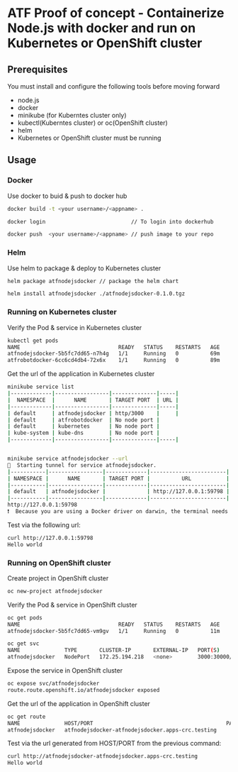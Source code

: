 # ATF Proof of concept - Containerize Node.js with docker and run on Kubernetes or OpenShift cluster

## Prerequisites
You must install and configure the following tools before moving forward
* node.js
* docker
* minikube (for Kuberntes cluster only)
* kubectl(Kuberntes cluster) or oc(OpenShift cluster)
* helm
* Kubernetes or OpenShift cluster must be running

## Usage

### Docker

Use docker to buid & push to docker hub

```bash
docker build -t <your username>/<appname> .

docker login                           // To login into dockerhub

docker push  <your username>/<appname> // push image to your repo
```

### Helm

Use helm to package & deploy to Kubernetes cluster 

```bash
helm package atfnodejsdocker // package the helm chart

helm install atfnodejsdocker ./atfnodejsdocker-0.1.0.tgz
```
### Running on Kubernetes cluster

Verify the Pod & service in Kubernetes cluster 

```bash
kubectl get pods
NAME                               READY   STATUS    RESTARTS   AGE
atfnodejsdocker-5b5fc7dd65-n7h4g   1/1     Running   0          69m
atfrobotdocker-6cc6cd4db4-72x6x    1/1     Running   0          89m
```
Get the url of the application in Kubernetes cluster

```bash
minikube service list
|-------------|-----------------|--------------|-----|
|  NAMESPACE  |      NAME       | TARGET PORT  | URL |
|-------------|-----------------|--------------|-----|
| default     | atfnodejsdocker | http/3000    |     |
| default     | atfrobotdocker  | No node port |
| default     | kubernetes      | No node port |
| kube-system | kube-dns        | No node port |
|-------------|-----------------|--------------|-----|


minikube service atfnodejsdocker --url
🏃  Starting tunnel for service atfnodejsdocker.
|-----------|-----------------|-------------|------------------------|
| NAMESPACE |      NAME       | TARGET PORT |          URL           |
|-----------|-----------------|-------------|------------------------|
| default   | atfnodejsdocker |             | http://127.0.0.1:59798 |
|-----------|-----------------|-------------|------------------------|
http://127.0.0.1:59798
❗  Because you are using a Docker driver on darwin, the terminal needs to be open to run it.
```

Test via the following url:
```bash
curl http://127.0.0.1:59798
Hello world
```

### Running on OpenShift cluster

Create project in OpenShift cluster 

```bash
oc new-project atfnodejsdocker
```

Verify the Pod & service in OpenShift cluster 

```bash
oc get pods
NAME                               READY   STATUS    RESTARTS   AGE
atfnodejsdocker-5b5fc7dd65-vm9gv   1/1     Running   0          11m

oc get svc
NAME              TYPE       CLUSTER-IP       EXTERNAL-IP   PORT(S)          AGE
atfnodejsdocker   NodePort   172.25.194.218   <none>        3000:30000/TCP   12m
```

Expose the  service in OpenShift cluster 

```bash
oc expose svc/atfnodejsdocker
route.route.openshift.io/atfnodejsdocker exposed
```

Get the url of the application in OpenShift cluster 

```bash
oc get route
NAME              HOST/PORT                                          PATH   SERVICES          PORT   TERMINATION   WILDCARD
atfnodejsdocker   atfnodejsdocker-atfnodejsdocker.apps-crc.testing          atfnodejsdocker   http                 None
```

Test via the url generated from HOST/PORT from the previous command:
```bash
curl http://atfnodejsdocker-atfnodejsdocker.apps-crc.testing
Hello world
```
